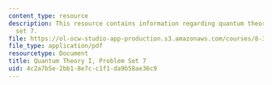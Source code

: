 ```yaml
---
content_type: resource
description: This resource contains information regarding quantum theory I, problem
  set 7.
file: https://ol-ocw-studio-app-production.s3.amazonaws.com/courses/8-321-quantum-theory-i-fall-2017/4c2a7b5e2bb18e7cc1f1da9b58ae36c9_MIT8_321F17_Pset7.pdf
file_type: application/pdf
resourcetype: Document
title: Quantum Theory I, Problem Set 7
uid: 4c2a7b5e-2bb1-8e7c-c1f1-da9b58ae36c9
---
```

